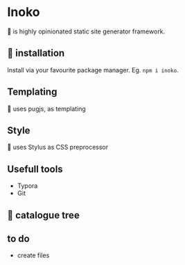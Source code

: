 # Inoko 
🐗 is highly opinionated static site generator framework.



## 🐗 installation
Install via your favourite package manager. Eg. `npm i inoko`.


## Templating
🐗 uses pugjs, as templating 

## Style
🐗 uses Stylus as CSS preprocessor

## Usefull tools
- Typora
- Git

## 🐗 catalogue tree



## to do
- create files